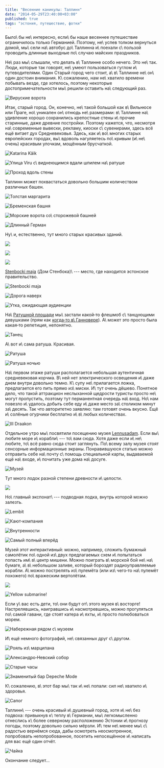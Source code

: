 ```yaml
---
title: "Весенние каникулы: Таллинн"
date: "2014-05-29T23:40:00+03:00"
published: true
tags: "эстония, путешествие, фотки"
---
```


Было\ бы не\ интересно, если\ бы наше весеннее путешествие ограничилось только Германией. Поэтому, не\ успев толком 
вернуться домой, мы\ сели на\ автобус до\ Таллинна и\ поехали с\ пользой проводить длинные выходные по\ случаю майских 
праздников.

Не\ раз мы\ слышали, что делать в\ Таллинне особо нечего. Это не\ так. Люди, которые так говорят, не\ умеют 
пользоваться гуглом и\ путеводителями. Один Старый город чего стоит, а\ в\ Таллинне не\ он\ один достоин внимания. 
К\ сожалению, нам не\ хватило времени побывать везде, где хотелось, поэтому некоторые достопримечательности мы\ решили 
оставить на\ следующий раз.

![Вируские ворота](/images/travel/2014-05-tallinn-helsinki/tallinn-viru-gates.jpg "Вируские ворота")

<!--more-->

Итак, старый город. Он, конечно, не\ такой большой как в\ Вильнюсе или Праге, но\ уникален он\ отнюдь не\ размерами: 
в\ Таллинне на\ удивление хорошо сохранились крепостные стены и\ прочие старинные, даже древние постройки. Поэтому 
кажется, что, несмотря на\ современные вывески, рекламу, киоски с\ сувенирами, здесь всё ещё витает дух Средневековья. 
Здесь, как и\ во\ многих старых европейских городах, вы\ вдоволь нагуляетесь по\ кривым (и\ не\ очень) красивым улочкам, 
мощённым брусчаткой.

![Katarina Käik](/images/travel/2014-05-tallinn-helsinki/tallinn-katarina-kaik.jpg "Katarina Käik")

![Улица Viru с\ виднеющимся вдали шпилем [на\ ратуше][town-hall]](/images/travel/2014-05-tallinn-helsinki/tallinn-viru.jpg "Улица Viru с виднеющимся вдали шпилем на ратуше")

![Проход вдоль стены](/images/travel/2014-05-tallinn-helsinki/tallinn-walkway.jpg "Проход вдоль стены")

Таллинн может похвастаться довольно большим количеством различных башен.

![[Толстая маргарита][fat-margaret]](/images/travel/2014-05-tallinn-helsinki/tallinn-fat-margaret.jpg "Толстая маргарита")

![[Бременская башня][bremen-tower]](/images/travel/2014-05-tallinn-helsinki/tallinn-bremen-tower.jpg "Бременская башня")

![Морские ворота со\ сторожевой башней](/images/travel/2014-05-tallinn-helsinki/tallinn-sea-gates.jpg "Морские ворота со сторожевой башней")

![[Длинный Герман][tall-hermann]](/images/travel/2014-05-tallinn-helsinki/tallinn-tall-hermann.jpg "Длинный Герман")

Ну\ и, естественно, тут много старых красивых зданий.

![](/images/travel/2014-05-tallinn-helsinki/tallinn-house-1.jpg)

![](/images/travel/2014-05-tallinn-helsinki/tallinn-house-2.jpg)

![](/images/travel/2014-05-tallinn-helsinki/tallinn-house-3.jpg)

[Stenbocki maja][stenbock-house] (Дом Стенбока)\ --- место, где находится эстонское правительство.

![Stenbocki maja](/images/travel/2014-05-tallinn-helsinki/tallinn-stenbock-house.jpg "Stenbocki maja")

![Дорога наверх](/images/travel/2014-05-tallinn-helsinki/tallinn-way-upstairs.jpg "Дорога наверх")

![Утка, ожидающая аудиенции](/images/travel/2014-05-tallinn-helsinki/tallinn-duck.jpg "Утка, ожидающая аудиенции")

На\ [Ратушной площади][town-hall-square] мы\ застали какой&#8209;то флешмоб с\ танцующими девушками (прям как 
[когда&#8209;то в\ Ганновере][hannover]). А\ может это просто была какая&#8209;то репетиция, непонятно.

![Танец](/images/travel/2014-05-tallinn-helsinki/tallinn-flashmob.jpg "Танец")

А\ вот и\ сама ратуша. Красивая.

![Ратуша](/images/travel/2014-05-tallinn-helsinki/tallinn-town-hall.jpg "Ратуша") 

![Ратуша ночью](/images/travel/2014-05-tallinn-helsinki/tallinn-town-hall-at-night.jpg "Ратуша ночью")

На\ первом этаже ратуши располагается небольшая аутентичная средневековая корчма. В\ ней нет электрического освещения 
и\ даже днем внутри довольно темно. К\ супу не\ прилагается ложка, предлагается его пить прямо из\ миски. И\ тут очень 
дёшево. Понятное дело, что такой аттракцион неслыханной щедрости туристы просто не\ могут пропустить, поэтому тут 
перманентная очередь на\ вход. Но\ нам повезло и\ удалось добыть себе еду и\ даже место за\ столиком минут за\ десять. 
Так что авторитетно заявляю: там готовят очень вкусно. Ещё и\ солёные огурчики бесплатно и\ в\ любых количествах.

![III Draakon](/images/travel/2014-05-tallinn-helsinki/tallinn-iii-draakon.jpg "III Draakon")

Отдельное утро мы\ посвятили посещению музея [Lennusadam]. Если вы\ любите море и\ корабли\ --- то\ вам сюда. Хотя даже 
если и\ не\ любите, то\ всё равно сюда стоит заглянуть. По\ всему залу музея стоят сенсорные информационные экраны. 
Понравившуюся статью можно отправить себе на\ почту с\ помощь специальной карты, выдаваемой ещё на\ входе, и\ почитать 
уже дома на\ досуге.

![Музей](/images/travel/2014-05-tallinn-helsinki/tallinn-lennusadam.jpg "Музей")

Тут много лодок разной степени древности и\ целости.

![](/images/travel/2014-05-tallinn-helsinki/tallinn-lennusadam-boat.jpg)

Но\ главный экспонат\ --- подводная лодка, внутрь которой можно залезть.

![Lembit](/images/travel/2014-05-tallinn-helsinki/tallinn-lennusadam-lembit.jpg "Lembit")

![Кают&#8209;компания](/images/travel/2014-05-tallinn-helsinki/tallinn-lennusadam-lembit-saloon.jpg "Кают-компания")

![Внутренности](/images/travel/2014-05-tallinn-helsinki/tallinn-lennusadam-lembit-inside.jpg "Внутренности")

![Самый полный вперёд](/images/travel/2014-05-tallinn-helsinki/tallinn-lennusadam-lembit-full-speed-ahead.jpg "Самый полный вперед")

Музей этот интерактивный: можно, например, сложить бумажный самолётик по\ одной из\ двух предлагаемых схем и\ попытаться 
попасть им\ в\ центр мишени. Можно поиграть в\ морской бой не\ на\ бумаге, а\ в\ небольшом заливе, который бороздят 
радиоуправляемые корабли. А\ можно пострелять из\ пулемёта (или из\ чего&#8209;то на\ пулемёт похожего) по\ вражеским 
вертолётам.

![](/images/travel/2014-05-tallinn-helsinki/tallinn-lennusadam-interactive.jpg)

![Yellow submarine!](/images/travel/2014-05-tallinn-helsinki/tallinn-lennusadam-yellow-submarine.jpg "Yellow submarine!")

Если у\ вас есть дети, то\ они будут от\ этого музея в\ восторге! Настрелявшись, наигравшись и\ насмотревшись, можно 
прогуляться по\ самой гавани, где стоят катера и\ яхты, и\ просто полюбоваться морем.

![Набережная рядом с\ музеем](/images/travel/2014-05-tallinn-helsinki/tallinn-lennusadam-embarkment.jpg "Набережная рядом с музеем")

И\ ещё немного фотографий, не\ связанных друг с\ другом.

![Рояль из\ марципана](/images/travel/2014-05-tallinn-helsinki/tallinn-marzipan-grand-piano.jpg "Рояль из марципана")

![[Александро&#8209;Невский собор][alexander]](/images/travel/2014-05-tallinn-helsinki/tallinn-alexander-nevsky.jpg "Александро-Невский собор")

![Старые часы](/images/travel/2014-05-tallinn-helsinki/tallinn-old-clocks.jpg "Старые часы")

![Знаменитый бар Depeche Mode](/images/travel/2014-05-tallinn-helsinki/tallinn-depeche-mode-bar.jpg "Знаменитый бар Depeche Mode")

К\ сожалению, в\ этот бар мы\ так и\ не\ попали: сил не\ хватило и\ здоровья.

![Сапог](/images/travel/2014-05-tallinn-helsinki/tallinn-high-boot.jpg "Сапог") 

Таллинн\ --- очень красивый и\ душевный город, хотя и\ не\ без подвоха: привыкнув к\ теплу в\ Германии, 
мы\ легкомысленно отнеслись к\ более северному расположению Эстонии и\ прогнозу погоды, поэтому довольно сильно мёрзли. 
И\ тем не\ менее мы\ с\ радостью вернёмся сюда, дабы осмотреть неосмотренное, попробовать непопробованное, посетить 
непосещённое и\ написать для вас ещё один отчёт.

![Чайка](/images/travel/2014-05-tallinn-helsinki/tallinn-seagull.jpg "Чайка")

Окончание следует...

[alexander]: http://ru.wikipedia.org/wiki/%D0%90%D0%BB%D0%B5%D0%BA%D1%81%D0%B0%D0%BD%D0%B4%D1%80%D0%BE-%D0%9D%D0%B5%D0%B2%D1%81%D0%BA%D0%B8%D0%B9_%D1%81%D0%BE%D0%B1%D0%BE%D1%80_(%D0%A2%D0%B0%D0%BB%D0%BB%D0%B8%D0%BD)
[bremen-tower]: http://ru.wikipedia.org/wiki/%D0%91%D0%B0%D1%88%D0%BD%D1%8F_%D0%91%D1%80%D0%B5%D0%BC%D0%B5%D0%BD%D0%B8
[fat-margaret]: http://ru.wikipedia.org/wiki/%D0%A2%D0%BE%D0%BB%D1%81%D1%82%D0%B0%D1%8F_%D0%9C%D0%B0%D1%80%D0%B3%D0%B0%D1%80%D0%B8%D1%82%D0%B0
[hannover]: /post/eurotrip-hannover/
[Lennusadam]: http://lennusadam.eu/ru/
[stenbock-house]: http://ru.wikipedia.org/wiki/%D0%94%D0%BE%D0%BC_%D0%A1%D1%82%D0%B5%D0%BD%D0%B1%D0%BE%D0%BA%D0%B0
[tall-hermann]: http://ru.wikipedia.org/wiki/%D0%94%D0%BB%D0%B8%D0%BD%D0%BD%D1%8B%D0%B9_%D0%93%D0%B5%D1%80%D0%BC%D0%B0%D0%BD
[town-hall]: http://ru.wikipedia.org/wiki/%D0%A2%D0%B0%D0%BB%D0%BB%D0%B8%D0%BD%D1%81%D0%BA%D0%B0%D1%8F_%D1%80%D0%B0%D1%82%D1%83%D1%88%D0%B0
[town-hall-square]: http://ru.wikipedia.org/wiki/%D0%A0%D0%B0%D1%82%D1%83%D1%88%D0%BD%D0%B0%D1%8F_%D0%BF%D0%BB%D0%BE%D1%89%D0%B0%D0%B4%D1%8C_(%D0%A2%D0%B0%D0%BB%D0%BB%D0%B8%D0%BD)
